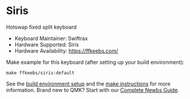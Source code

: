 # Siris

Hotswap fixed split keyboard

* Keyboard Maintainer: Swiftrax
* Hardware Supported: Siris
* Hardware Availability: https://ffkeebs.com/

Make example for this keyboard (after setting up your build environment):

    make ffkeebs/siris:default

See the [build environment setup](https://docs.qmk.fm/#/getting_started_build_tools) and the [make instructions](https://docs.qmk.fm/#/getting_started_make_guide) for more information. Brand new to QMK? Start with our [Complete Newbs Guide](https://docs.qmk.fm/#/newbs).
